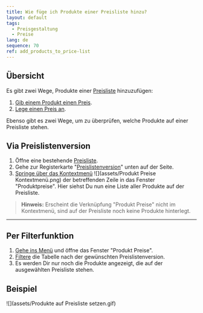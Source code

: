 ```yaml
---
title: Wie füge ich Produkte einer Preisliste hinzu?
layout: default
tags:
  - Preisgestaltung
  - Preise
lang: de
sequence: 70
ref: add_products_to_price-list
---
```


## Übersicht
Es gibt zwei Wege, Produkte einer [Preisliste](Preisliste_anlegen) hinzuzufügen:
1. [Gib einem Produkt einen Preis](ProduktPreis).
1. [Lege einen Preis an](Preis_anlegen).

Ebenso gibt es zwei Wege, um zu überprüfen, welche Produkte auf einer Preisliste stehen.

## Via Preislistenversion
1. Öffne eine bestehende [Preisliste](Menu).
1. Gehe zur Registerkarte "[Preislistenversion](Preislistenversion_anlegen)" unten auf der Seite.
1. [Springe über das Kontextmenü](Springezu_Kontextmenue) ![](assets/Produkt Preise Kontextmenü.png) der betreffenden Zeile in das Fenster "Produktpreise". Hier siehst Du nun eine Liste aller Produkte auf der Preisliste.
 >**Hinweis:** Erscheint die Verknüpfung "Produkt Preise" nicht im Kontextmenü, sind auf der Preisliste noch keine Produkte hinterlegt.

---

## Per Filterfunktion
1. [Gehe ins Menü](Menu) und öffne das Fenster "Produkt Preise".
1. [Filtere](Filterfunktion) die Tabelle nach der gewünschten Preislistenversion.
1. Es werden Dir nur noch die Produkte angezeigt, die auf der ausgewählten Preisliste stehen.

## Beispiel
![](assets/Produkte auf Preisliste setzen.gif)
